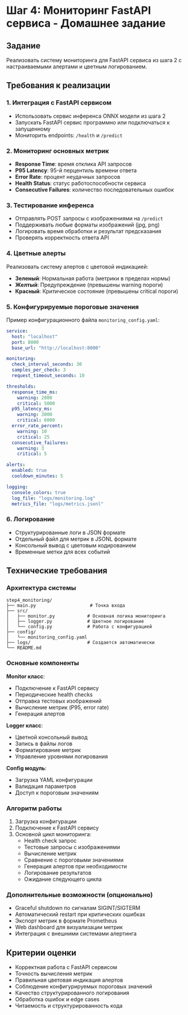 # Шаг 4: Мониторинг FastAPI сервиса - Домашнее задание

## Задание

Реализовать систему мониторинга для FastAPI сервиса из шага 2 с настраиваемыми алертами и цветным логированием.

## Требования к реализации

### 1. Интеграция с FastAPI сервисом
- Использовать сервис инференса ONNX модели из шага 2
- Запускать FastAPI сервис программно или подключаться к запущенному
- Мониторить endpoints: `/health` и `/predict`

### 2. Мониторинг основных метрик
- **Response Time**: время отклика API запросов
- **P95 Latency**: 95-й перцентиль времени ответа
- **Error Rate**: процент неудачных запросов
- **Health Status**: статус работоспособности сервиса
- **Consecutive Failures**: количество последовательных ошибок

### 3. Тестирование инференса
- Отправлять POST запросы с изображениями на `/predict`
- Поддерживать любые форматы изображений (jpg, png)
- Логировать время обработки и результат предсказания
- Проверять корректность ответа API

### 4. Цветные алерты
Реализовать систему алертов с цветовой индикацией:

- **Зеленый**: Нормальная работа (метрики в пределах нормы)
- **Желтый**: Предупреждение (превышены warning пороги)
- **Красный**: Критическое состояние (превышены critical пороги)

### 5. Конфигурируемые пороговые значения

Пример конфигурационного файла `monitoring_config.yaml`:

```yaml
service:
  host: "localhost"
  port: 8000
  base_url: "http://localhost:8000"

monitoring:
  check_interval_seconds: 30
  samples_per_check: 3
  request_timeout_seconds: 10

thresholds:
  response_time_ms:
    warning: 2000
    critical: 5000
  p95_latency_ms:
    warning: 3000
    critical: 6000
  error_rate_percent:
    warning: 10
    critical: 25
  consecutive_failures:
    warning: 3
    critical: 5

alerts:
  enabled: true
  cooldown_minutes: 5

logging:
  console_colors: true
  log_file: "logs/monitoring.log"
  metrics_file: "logs/metrics.jsonl"
```

### 6. Логирование
- Структурированные логи в JSON формате
- Отдельный файл для метрик в JSONL формате
- Консольный вывод с цветовым кодированием
- Временные метки для всех событий

## Технические требования

### Архитектура системы
```
step4_monitoring/
├── main.py                    # Точка входа
├── src/
│   ├── monitor.py            # Основная логика мониторинга
│   ├── logger.py             # Цветное логирование
│   └── config.py             # Работа с конфигурацией
├── config/
│   └── monitoring_config.yaml
├── logs/                     # Создается автоматически
└── README.md
```

### Основные компоненты

**Monitor класс**:
- Подключение к FastAPI сервису
- Периодические health checks
- Отправка тестовых изображений
- Вычисление метрик (P95, error rate)
- Генерация алертов

**Logger класс**:
- Цветной консольный вывод
- Запись в файлы логов
- Форматирование метрик
- Управление уровнями логирования

**Config модуль**:
- Загрузка YAML конфигурации
- Валидация параметров
- Доступ к пороговым значениям

### Алгоритм работы

1. Загрузка конфигурации
2. Подключение к FastAPI сервису
3. Основной цикл мониторинга:
   - Health check запрос
   - Тестовые запросы с изображениями
   - Вычисление метрик
   - Сравнение с пороговыми значениями
   - Генерация алертов при необходимости
   - Логирование результатов
   - Ожидание следующего цикла

### Дополнительные возможности (опционально)

- Graceful shutdown по сигналам SIGINT/SIGTERM
- Автоматический restart при критических ошибках
- Экспорт метрик в формате Prometheus
- Web dashboard для визуализации метрик
- Интеграция с внешними системами алертинга

## Критерии оценки

- Корректная работа с FastAPI сервисом
- Точность вычисления метрик
- Правильная цветовая индикация алертов
- Соблюдение конфигурируемых пороговых значений
- Качество структурированного логирования
- Обработка ошибок и edge cases
- Читаемость и структурированность кода
